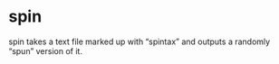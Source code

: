 # spin
spin takes a text file marked up with “spintax” and outputs a randomly “spun” version of it.
